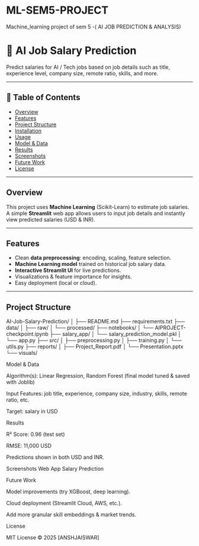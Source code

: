 # ML-SEM5-PROJECT
Machine_learning project  of sem 5 -( AI JOB PREDICTION  &amp; ANALYSIS)
# 🧠 AI Job Salary Prediction

Predict salaries for AI / Tech jobs based on job details such as title, experience level, company size, remote ratio, skills, and more.

---

## 📑 Table of Contents
- [Overview](#overview)
- [Features](#features)
- [Project Structure](#project-structure)
- [Installation](#installation)
- [Usage](#usage)
- [Model & Data](#model--data)
- [Results](#results)
- [Screenshots](#screenshots)
- [Future Work](#future-work)
- [License](#license)

---

## Overview
This project uses **Machine Learning** (Scikit-Learn) to estimate job salaries.  
A simple **Streamlit** web app allows users to input job details and instantly view predicted salaries (USD & INR).

---

## Features
- Clean **data preprocessing**: encoding, scaling, feature selection.
- **Machine Learning model** trained on historical job salary data.
- **Interactive Streamlit UI** for live predictions.
- Visualizations & feature importance for insights.
- Easy deployment (local or cloud).

---

## Project Structure
AI-Job-Salary-Prediction/
│
├── README.md
├── requirements.txt
├── data/
│ ├── raw/
│ └── processed/
├── notebooks/
│ └── AIPROJECT-checkpoint.ipynb
├── salary_app/
│ └── salary_prediction_model.pkl
│ └── app.py
├── src/
│ ├── preprocessing.py
│ ├── training.py
│ └── utils.py
├── reports/
│ ├── Project_Report.pdf
│ └── Presentation.pptx
└── visuals/








Model & Data

Algorithm(s): Linear Regression, Random Forest (final model tuned & saved with Joblib)

Input Features: job title, experience, company size, industry, skills, remote ratio, etc.

Target: salary in USD

Results

R² Score: 0.96 (test set)

RMSE: 11,000 USD

Predictions shown in both USD and INR.

Screenshots
Web App	Salary Prediction

	
Future Work

Model improvements (try XGBoost, deep learning).

Cloud deployment (Streamlit Cloud, AWS, etc.).

Add more granular skill embeddings & market trends.

License

MIT License © 2025 [ANSHJAISWAR]
